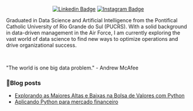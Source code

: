 <div align="center">
  
  [![Linkedin Badge](https://img.shields.io/badge/LinkedIn-0077B5?style=flat-square&logo=Linkedin&logoColor=white&link=https://www.linkedin.com/in/ronaldandrademendonca)](https://www.linkedin.com/in/ronaldandrademendonca)
  [![Instagram Badge](https://img.shields.io/badge/Instagram-E4405F?style=flat-square&logo=instagram&logoColor=white)](https://www.instagram.com/ronaldandrade_99)
</div>

<p align="left">

</p>

<p align="left"> 
Graduated in Data Science and Artificial Intelligence from the Pontifical Catholic University of Rio Grande do Sul (PUCRS). With a solid background in data-driven management in the Air Force, I am currently exploring the vast world of data science to find new ways to optimize operations and drive organizational success.</p>
<br>

<p align="left"> 
"The world is one big data problem." - Andrew McAfee
</p>

### :pencil:Blog posts

<!-- BLOG-POST-LIST:START -->
- [Explorando as Maiores Altas e Baixas na Bolsa de Valores com Python](https://www.ronaldandrade.blog.br/posts/explorando-api-b3/)
- [Aplicando Python para mercado financeiro](https://www.ronaldandrade.blog.br/posts/python-para-o-mercado-financeiro/)
<!-- BLOG-POST-LIST:END -->